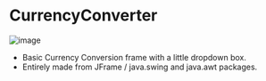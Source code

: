 # CurrencyConverter
![image](https://user-images.githubusercontent.com/97462803/175815557-4e6c8a7b-2388-4d3c-a95b-6a7257d762b9.png)

- Basic Currency Conversion frame with a little dropdown box.
- Entirely made from JFrame / java.swing and java.awt packages. 
